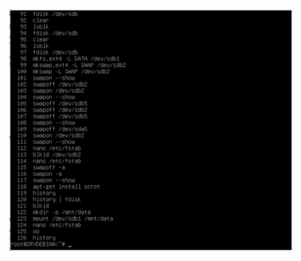 ![cature d'ecran des partions montées et configuréés](https://github.com/priscilla991/check-point/blob/main/Capture%20d%E2%80%99%C3%A9cran%20FINALE.png)

